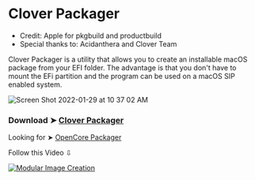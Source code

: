 # Clover Packager

- Credit: Apple for pkgbuild and productbuild
- Special thanks to: Acidanthera and Clover Team

Clover Packager is a utility that allows you to create an installable macOS package from your EFI folder.
The advantage is that you don't have to mount the EFi partition and the program can be used on a macOS SIP enabled system.

![Screen Shot 2022-01-29 at 10 37 02 AM](https://user-images.githubusercontent.com/6248794/151667070-3ee21dd7-7c7d-4e17-b55c-ecec5c46538c.png)

### Download ➤ [Clover Packager](https://github.com/chris1111/Clover-Packager/raw/Master/Clover%20Packager.zip)

Looking for ➤ [OpenCore Packager](https://github.com/chris1111/OpenCore-Packager)

Follow this Video ⇩

[![Modular Image Creation](https://user-images.githubusercontent.com/6248794/134072536-7c46b8cc-4d8b-42f9-a28a-3c02734f1f5d.png)](https://youtu.be/g8gWWmjJaTY)
